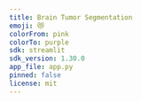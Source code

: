 ```yaml
---
title: Brain Tumor Segmentation
emoji: 😻
colorFrom: pink
colorTo: purple
sdk: streamlit
sdk_version: 1.30.0
app_file: app.py
pinned: false
license: mit
---
```

